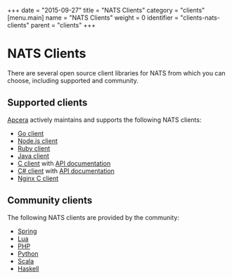 +++
date = "2015-09-27"
title = "NATS Clients"
category = "clients"
[menu.main]
  name = "NATS Clients"
  weight = 0
  identifier = "clients-nats-clients"
  parent = "clients"
+++

# NATS Clients

There are several open source client libraries for NATS from which you can choose, including supported and community.

## Supported clients

[Apcera](https://www.apcera.com/) actively maintains and supports the following NATS clients:

- [Go client](https://github.com/nats-io/nats)
- [Node.js client](https://github.com/nats-io/node-nats)
- [Ruby client](https://github.com/nats-io/ruby-nats)
- [Java client](https://github.com/nats-io/jnats)
- [C client](https://github.com/nats-io/cnats) with [API documentation](http://nats-io.github.io/cnats/)
- [C# client](https://github.com/nats-io/csnats) with [API documentation](http://nats-io.github.io/csnats/)
- [Nginx C client](https://github.com/nats-io/nginx-nats)

## Community clients

The following NATS clients are provided by the community:

- [Spring](https://github.com/cloudfoundry-community/java-nats)
- [Lua](https://github.com/DawnAngel/lua-nats)
- [PHP](https://github.com/repejota/phpnats)
- [Python](https://github.com/mcuadros/pynats)
- [Scala](https://github.com/tyagihas/scala_nats/)
- [Haskell](https://github.com/ondrap/nats-queue)
